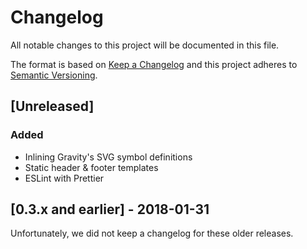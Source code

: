 # Changelog
All notable changes to this project will be documented in this file.

The format is based on [Keep a Changelog](http://keepachangelog.com/en/1.0.0/)
and this project adheres to [Semantic Versioning](http://semver.org/spec/v2.0.0.html).

## [Unreleased]
### Added
- Inlining Gravity's SVG symbol definitions
- Static header & footer templates
- ESLint with Prettier


## [0.3.x and earlier] - 2018-01-31
Unfortunately, we did not keep a changelog for these older releases.
